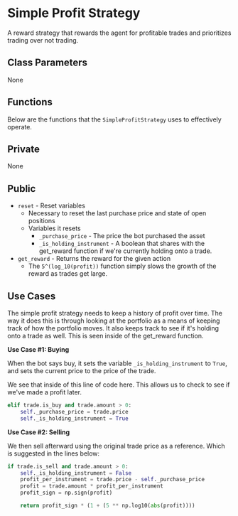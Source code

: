 # Simple Profit Strategy

A reward strategy that rewards the agent for profitable trades and prioritizes trading over not trading.

## Class Parameters
None

## Functions
Below are the functions that the `SimpleProfitStrategy` uses to effectively operate. 

## Private

None

## Public

* `reset` - Reset variables
  * Necessary to reset the last purchase price and state of open positions
  * Variables it resets
    * `_purchase_price` - The price the bot purchased the asset
    * `_is_holding_instrument` - A boolean that shares with the get_reward function if we're currently holding onto a trade. 
* `get_reward` - Returns the reward for the given action
  * The `5^(log_10(profit))` function simply slows the growth of the reward as trades get large.

## Use Cases

The simple profit strategy needs to keep a history of profit over time. The way it does this is through looking at the portfolio as a means of keeping track of how the portfolio moves. It also keeps track to see if it's holding onto a trade as well. This is seen inside of the get_reward function.

**Use Case #1: Buying**

When the bot says buy, it sets the variable `_is_holding_instrument` to `True`, and sets the current price to the price of the trade.

We see that inside of this line of code here. This allows us to check to see if we've made a profit later.
```py
elif trade.is_buy and trade.amount > 0:
    self._purchase_price = trade.price
    self._is_holding_instrument = True

```

**Use Case #2: Selling**

We then sell afterward using the original trade price as a reference. Which is suggested in the lines below:

```py
if trade.is_sell and trade.amount > 0:
    self._is_holding_instrument = False
    profit_per_instrument = trade.price - self._purchase_price
    profit = trade.amount * profit_per_instrument
    profit_sign = np.sign(profit)

    return profit_sign * (1 + (5 ** np.log10(abs(profit))))
```